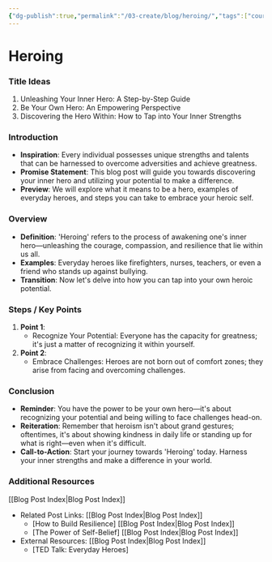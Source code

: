 ```yaml
---
{"dg-publish":true,"permalink":"/03-create/blog/heroing/","tags":["courage","compassion","self-resilience"]}
---
```



# Heroing


### Title Ideas

1. Unleashing Your Inner Hero: A Step-by-Step Guide
2. Be Your Own Hero: An Empowering Perspective
3. Discovering the Hero Within: How to Tap into Your Inner Strengths

### Introduction

- **Inspiration**: Every individual possesses unique strengths and talents that can be harnessed to overcome adversities and achieve greatness. 
- **Promise Statement**: This blog post will guide you towards discovering your inner hero and utilizing your potential to make a difference.
- **Preview**: We will explore what it means to be a hero, examples of everyday heroes, and steps you can take to embrace your heroic self.

### Overview

- **Definition**: 'Heroing' refers to the process of awakening one's inner hero—unleashing the courage, compassion, and resilience that lie within us all.
- **Examples**: Everyday heroes like firefighters, nurses, teachers, or even a friend who stands up against bullying.
- **Transition**: Now let's delve into how you can tap into your own heroic potential.

### Steps / Key Points

1. **Point 1**:
    - Recognize Your Potential: Everyone has the capacity for greatness; it's just a matter of recognizing it within yourself.
2. **Point 2**:
    - Embrace Challenges: Heroes are not born out of comfort zones; they arise from facing and overcoming challenges.

### Conclusion

- **Reminder**: You have the power to be your own hero—it's about recognizing your potential and being willing to face challenges head-on.
- **Reiteration**: Remember that heroism isn't about grand gestures; oftentimes, it's about showing kindness in daily life or standing up for what is right—even when it's difficult.
- **Call-to-Action**: Start your journey towards 'Heroing' today. Harness your inner strengths and make a difference in your world.

### Additional Resources

[[Blog Post Index\|Blog Post Index]]
- Related Post Links:
[[Blog Post Index\|Blog Post Index]]
    - [How to Build Resilience]
[[Blog Post Index\|Blog Post Index]]
    - [The Power of Self-Belief]
[[Blog Post Index\|Blog Post Index]]
- External Resources:
[[Blog Post Index\|Blog Post Index]]
    - [TED Talk: Everyday Heroes]